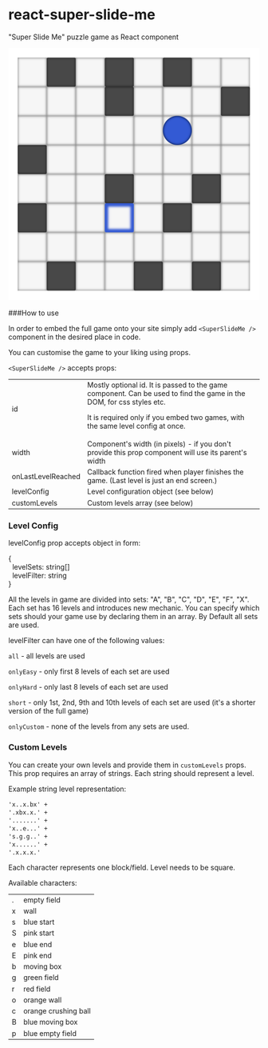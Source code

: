 # react-super-slide-me
"Super Slide Me" puzzle game as React component

![game screen shot](screen.png)

###How to use

In order to embed the full game onto your site simply add `<SuperSlideMe />` component in the desired place in code.

You can customise the game to your liking using props.

`<SuperSlideMe />` accepts props:

<table>
    <tr>
        <td>id</td>
        <td>Mostly optional id. It is passed to the game component. Can be used to find the game in the DOM, for css styles etc.

It is required only if you embed two games, with the same level config at once.
</td>
    </tr>
    <tr>
        <td>width</td>
        <td>Component's width (in pixels) - if you don't provide this prop component will use its parent's width</td>
    </tr>
    <tr>
        <td>onLastLevelReached</td>
        <td>Callback function fired when player finishes the game. (Last level is just an end screen.)</td>
    </tr>
    <tr>
        <td>levelConfig</td>
        <td>Level configuration object (see below)</td>
    </tr>
    <tr>
        <td>customLevels</td>
        <td>Custom levels array (see below)</td>
    </tr>
</table>

### Level Config

levelConfig prop accepts object in form:

{\
&nbsp;&nbsp;levelSets: string[]\
&nbsp;&nbsp;levelFilter: string\
}

All the levels in game are divided into sets: "A", "B", "C", "D", "E", "F", "X".
Each set has 16 levels and introduces new mechanic. You can specify which sets should your game use by declaring them in an array. By Default all sets are used.

levelFilter can have one of the following values: 

`all` - all levels are used

`onlyEasy` - only first 8 levels of each set are used

`onlyHard` - only last 8 levels of each set are used

`short` - only 1st, 2nd, 9th and 10th levels of each set are used (it's a shorter version of the full game)

`onlyCustom` - none of the levels from any sets are used.


### Custom Levels

You can create your own levels and provide them in `customLevels` props. This prop requires an array of strings. Each string should represent a level.

Example string level representation:

```
'x..x.bx' +
'.xbx.x.' +
'.......' +
'x..e...' +
's.g.g..' +
'x......' +
'.x.x.x.'
```

Each character represents one block/field. Level needs to be square.

Available characters:

<table>
<tr><td>.</td><td>empty field</td></tr>
<tr><td>x</td><td>wall</td></tr>
<tr><td>s</td><td>blue start</td></tr>
<tr><td>S</td><td>pink start</td></tr>
<tr><td>e</td><td>blue end</td></tr>
<tr><td>E</td><td>pink end</td></tr>
<tr><td>b</td><td>moving box</td></tr>
<tr><td>g</td><td>green field</td></tr>
<tr><td>r</td><td>red field</td></tr>
<tr><td>o</td><td>orange wall</td></tr>
<tr><td>c</td><td>orange crushing ball</td></tr>
<tr><td>B</td><td>blue moving box</td></tr>
<tr><td>p</td><td>blue empty field</td></tr>


</table>
